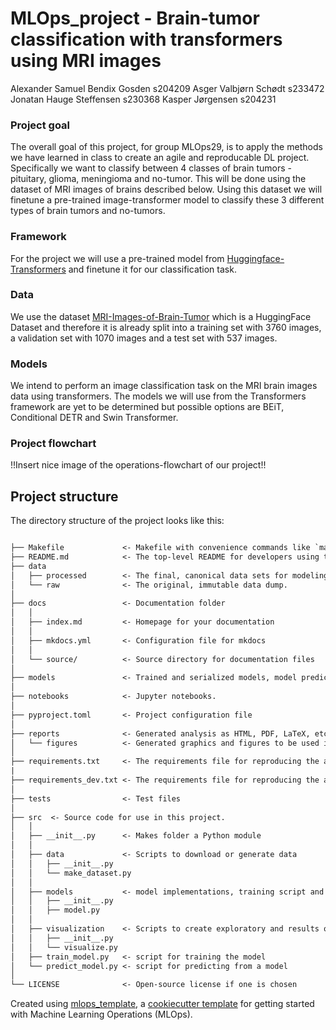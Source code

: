 # MLOps_project - Brain-tumor classification with transformers using MRI images

Alexander Samuel Bendix Gosden s204209
Asger Valbjørn Schødt s233472
Jonatan Hauge Steffensen s230368
Kasper Jørgensen s204231

### Project goal

The overall goal of this project, for group MLOps29, is to apply the methods we have learned in class to create an agile and reproducable DL project. Specifically we want to classify between 4 classes of brain tumors - pituitary, glioma, meningioma and no-tumor. This will be done using the dataset of MRI images of brains described below. Using this dataset we will finetune a pre-trained image-transformer model to classify these 3 different types of brain tumors and no-tumors. 

### Framework 

For the project we will use a pre-trained model from [Huggingface-Transformers](https://huggingface.co/docs/transformers/index) and finetune it for our classification task.

### Data

We use the dataset [MRI-Images-of-Brain-Tumor](https://huggingface.co/datasets/PranomVignesh/MRI-Images-of-Brain-Tumor) which is a HuggingFace Dataset and therefore it is already split into a training set with 3760 images, a validation set with 1070 images and a test set with 537 images.

### Models
We intend to perform an image classification task on the MRI brain images data using transformers. The models we will use from the Transformers framework are yet to be determined but possible options are BEiT, Conditional DETR and Swin Transformer.

### Project flowchart

!!Insert nice image of the operations-flowchart of our project!!

## Project structure

The directory structure of the project looks like this:

```txt

├── Makefile             <- Makefile with convenience commands like `make data` or `make train`
├── README.md            <- The top-level README for developers using this project.
├── data
│   ├── processed        <- The final, canonical data sets for modeling.
│   └── raw              <- The original, immutable data dump.
│
├── docs                 <- Documentation folder
│   │
│   ├── index.md         <- Homepage for your documentation
│   │
│   ├── mkdocs.yml       <- Configuration file for mkdocs
│   │
│   └── source/          <- Source directory for documentation files
│
├── models               <- Trained and serialized models, model predictions, or model summaries
│
├── notebooks            <- Jupyter notebooks.
│
├── pyproject.toml       <- Project configuration file
│
├── reports              <- Generated analysis as HTML, PDF, LaTeX, etc.
│   └── figures          <- Generated graphics and figures to be used in reporting
│
├── requirements.txt     <- The requirements file for reproducing the analysis environment
|
├── requirements_dev.txt <- The requirements file for reproducing the analysis environment
│
├── tests                <- Test files
│
├── src  <- Source code for use in this project.
│   │
│   ├── __init__.py      <- Makes folder a Python module
│   │
│   ├── data             <- Scripts to download or generate data
│   │   ├── __init__.py
│   │   └── make_dataset.py
│   │
│   ├── models           <- model implementations, training script and prediction script
│   │   ├── __init__.py
│   │   ├── model.py
│   │
│   ├── visualization    <- Scripts to create exploratory and results oriented visualizations
│   │   ├── __init__.py
│   │   └── visualize.py
│   ├── train_model.py   <- script for training the model
│   └── predict_model.py <- script for predicting from a model
│
└── LICENSE              <- Open-source license if one is chosen
```

Created using [mlops_template](https://github.com/SkafteNicki/mlops_template),
a [cookiecutter template](https://github.com/cookiecutter/cookiecutter) for getting
started with Machine Learning Operations (MLOps).

